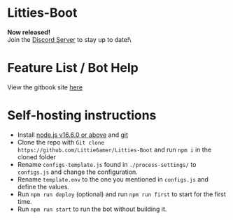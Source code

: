 # Litties-Boot
**Now released!**\
Join the [Discord Server](https://discord.gg/AJEH4V7Whz) to stay up to date!\


# Feature List / Bot Help

View the gitbook site [here](https://boot.tethys.club)



# Self-hosting instructions

- Install [node.js v16.6.0 or above](https://node.js.org) and [git](https://git-scm.com/downloads)
- Clone the repo with `Git clone https://github.com/Littie6amer/Litties-Boot` and run `npm i` in the cloned folder
- Rename `configs-template.js` found in `./process-settings/` to `configs.js` and change the configuration.
- Rename `template.env` to the one you mentioned in `configs.js` and define the values.
- Run `npm run deploy` (optional) and run `npm run first` to start for the first time.
- Run `npm run start` to run the bot without building it.
